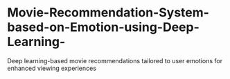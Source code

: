# Movie-Recommendation-System-based-on-Emotion-using-Deep-Learning-
Deep learning-based movie recommendations tailored to user emotions for enhanced viewing experiences

